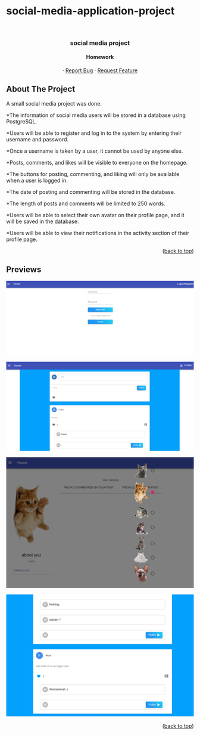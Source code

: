 # social-media-application-project


<div id="top"></div>

<!-- PROJECT LOGO -->
<br />
<div align="center">
  <h3 align="center"> social media project </h3>
<h4 align="center">Homework</h4>

  <p align="center">
    ·
    <a href="https://github.com/seymailbay/social-media-application-project/issues">Report Bug</a>
    ·
    <a href="https://github.com/seymailbay/social-media-application-project">Request Feature</a>
  </p>


</div>





<!-- ABOUT THE PROJECT -->
## About The Project

A small social media project was done.

*The information of social media users will be stored in a database using PostgreSQL.

*Users will be able to register and log in to the system by entering their username and password.

*Once a username is taken by a user, it cannot be used by anyone else.

*Posts, comments, and likes will be visible to everyone on the homepage.

*The buttons for posting, commenting, and liking will only be available when a user is logged in.

*The date of posting and commenting will be stored in the database.

*The length of posts and comments will be limited to 250 words.

*Users will be able to select their own avatar on their profile page, and it will be saved in the database.

*Users will be able to view their notifications in the activity section of their profile page.

<p align="right">(<a href="#top">back to top</a>)</p>


<!-- PREVIEWS -->

## Previews

![Login Page](https://github.com/seymailbay/social-media-application-project/blob/main/preview/loginpage.PNG)

![HomePage](https://github.com/seymailbay/social-media-application-project/blob/main/preview/postpage.PNG)

![Profile Page](https://github.com/seymailbay/social-media-application-project/blob/main/preview/changeavatar.PNG)

![Posts](https://github.com/seymailbay/social-media-application-project/blob/main/preview/psotpage2.PNG)

<p align="right">(<a href="#top">back to top</a>)</p>
